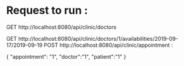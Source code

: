 # Request to run :

GET http://localhost:8080/api/clinic/doctors

GET http://localhost:8080/api/clinic/doctors/1/availabilities/2019-09-17/2019-09-19
POST http://localhost:8080/api/clinic/appointment :

{
	"appointment": "1",
	"doctor":"1",
	"patient":"1"
}
